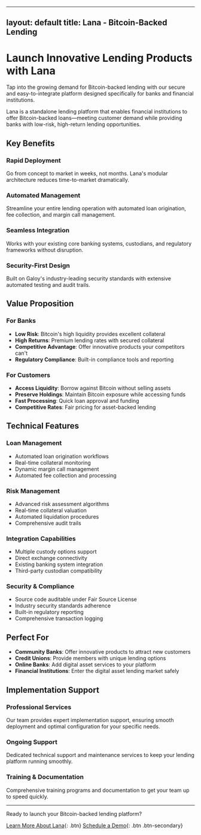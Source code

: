 
---
layout: default
title: Lana - Bitcoin-Backed Lending
---

# Launch Innovative Lending Products with Lana

Tap into the growing demand for Bitcoin-backed lending with our secure and easy-to-integrate platform designed specifically for banks and financial institutions.

Lana is a standalone lending platform that enables financial institutions to offer Bitcoin-backed loans—meeting customer demand while providing banks with low-risk, high-return lending opportunities.

## Key Benefits

### Rapid Deployment
Go from concept to market in weeks, not months. Lana's modular architecture reduces time-to-market dramatically.

### Automated Management
Streamline your entire lending operation with automated loan origination, fee collection, and margin call management.

### Seamless Integration
Works with your existing core banking systems, custodians, and regulatory frameworks without disruption.

### Security-First Design
Built on Galoy's industry-leading security standards with extensive automated testing and audit trails.

## Value Proposition

### For Banks
- **Low Risk**: Bitcoin's high liquidity provides excellent collateral
- **High Returns**: Premium lending rates with secured collateral
- **Competitive Advantage**: Offer innovative products your competitors can't
- **Regulatory Compliance**: Built-in compliance tools and reporting

### For Customers
- **Access Liquidity**: Borrow against Bitcoin without selling assets
- **Preserve Holdings**: Maintain Bitcoin exposure while accessing funds
- **Fast Processing**: Quick loan approval and funding
- **Competitive Rates**: Fair pricing for asset-backed lending

## Technical Features

### Loan Management
- Automated loan origination workflows
- Real-time collateral monitoring
- Dynamic margin call management
- Automated fee collection and processing

### Risk Management
- Advanced risk assessment algorithms
- Real-time collateral valuation
- Automated liquidation procedures
- Comprehensive audit trails

### Integration Capabilities
- Multiple custody options support
- Direct exchange connectivity
- Existing banking system integration
- Third-party custodian compatibility

### Security & Compliance
- Source code auditable under Fair Source License
- Industry security standards adherence
- Built-in regulatory reporting
- Comprehensive transaction logging

## Perfect For

- **Community Banks**: Offer innovative products to attract new customers
- **Credit Unions**: Provide members with unique lending options
- **Online Banks**: Add digital asset services to your platform
- **Financial Institutions**: Enter the digital asset lending market safely

## Implementation Support

### Professional Services
Our team provides expert implementation support, ensuring smooth deployment and optimal configuration for your specific needs.

### Ongoing Support
Dedicated technical support and maintenance services to keep your lending platform running smoothly.

### Training & Documentation
Comprehensive training programs and documentation to get your team up to speed quickly.

---

Ready to launch your Bitcoin-backed lending platform?

[Learn More About Lana](mailto:biz@galoy.io?subject=Lana%20Lending%20Platform){: .btn}
[Schedule a Demo](mailto:biz@galoy.io?subject=Lana%20Demo%20Request){: .btn .btn-secondary}
